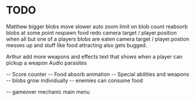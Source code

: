 # TODO

Matthew
    bigger blobs move slower
    auto zoom
    limit on blob count
    reabsorb blobs at some point
    respawn food
    redo camera target / player.position 
        when all but one of a players blobs are eaten camera target / player.postion
        messes up and stuff like food attracting also gets bugged.

Arthur
    add more weapons and effects
    text that shows when a player can pickup a weapon
    Audio
    parasites

-- Score counter
-- Food absorb animation
-- Special abilities and weapons
-- blobs grow individually
-- enemies can consume food

-- gameover mechanic
main menu

